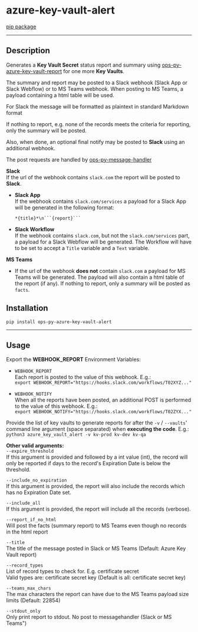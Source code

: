# azure-key-vault-alert
[pip package](https://pypi.org/project/ops-py-azure-key-vault-alert)

---

## Description
Generates a **Key Vault Secret** status report and summary using 
[ops-py-azure-key-vault-report](https://github.com/equinor/ops-py-azure-key-vault-report)
for one more **Key Vaults**.

The summary and report may be posted to a Slack webhook (Slack App or Slack Webflow) or to MS Teams webhook.
When posting to MS Teams, a payload containing a html table will be used.

For Slack the message will be formatted as plaintext in standard Markdown format

If nothing to report, e.g. none of the records meets the criteria for reporting, only the summary will be posted.

Also, when done, an optional final notify may be posted to **Slack** using an additional webhook.

The post requests are handled by [ops-py-message-handler](https://github.com/equinor/ops-py-message-handler)

**Slack**  
If the url of the webhook contains `slack.com` the report will be posted to **Slack**.
- **Slack App**   
  If the webhook contains `slack.com/services` a payload for a Slack App will be generated in the following format:   
    ```
    *{title}*\n```{report}```
    ```
- **Slack Workflow**   
  If the webhook contains `slack.com`, but not the `slack.com/services` part, a payload for a Slack Webflow will
  be generated. The Workflow will have to be set to accept a `Title` variable and a `Text` variable.

**MS Teams**
- If the url of the webhook **does not** contain `slack.com` a payload for MS Teams will be generated. The payload will
also contain a html table of the report (if any). If nothing to report, only a summary will be posted as `facts`. 


## Installation
`pip install ops-py-azure-key-vault-alert`

---

## Usage
Export the **WEBHOOK_REPORT** Environment Variables:
  - `WEBHOOK_REPORT`  
    Each report is posted to the value of this webhook. E.g.:  
    `export WEBHOOK_REPORT="https://hooks.slack.com/workflows/T02XYZ..."`


  - `WEBHOOK_NOTIFY`  
    When all the reports have been posted, an additional POST is performed to the value of this webhook. E.g.:  
    `export WEBHOOK_NOTIFY="https://hooks.slack.com/workflows/T02ZYX..."`


Provide the list of key vaults to generate reports for after the `-v` / `--vaults`'  
command line argument (space separated) when **executing the code**. E.g.:   
`python3 azure_key_vault_alert -v kv-prod kv-dev kv-qa`

**Other valid arguments:**   
`--expire_threshold`     
If this argument is provided and followed by a int value (int),
the record will only be reported if days to the record's Expiration Date is below the threshold.

`--include_no_expiration`   
If this argument is provided, the report will also include the records which has no Expiration Date set.

`--include_all`  
If this argument is provided, the report will include all the records (verbose).

`--report_if_no_html`  
Will post the facts (summary report) to MS Teams even though no records in the html report   

`--title`  
The title of the message posted in Slack or MS Teams (Default: Azure Key Vault report)   

`--record_types`  
List of record types to check for. E.g. certificate secret  
Valid types are: certificate secret key (Default is all: certificate secret key)  

`--teams_max_chars`  
The max characters the report can have due to the MS Teams payload size limits (Default: 22854)  

`--stdout_only`  
Only print report to stdout. No post to messagehandler (Slack or MS Teams")  
